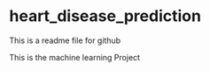 # heart_disease_prediction

This is a readme file for github




This is the machine learning Project
